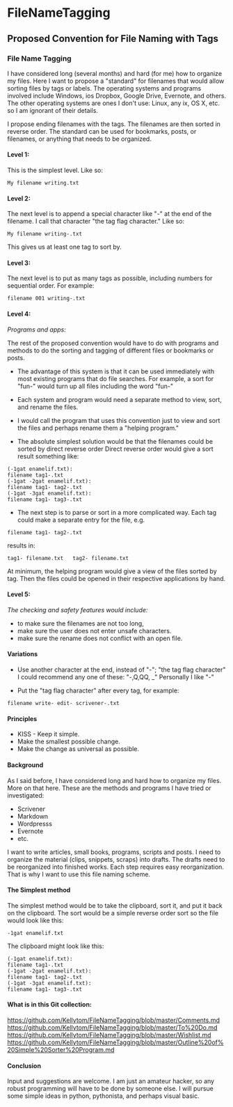 FileNameTagging
===============


## Proposed Convention for File Naming with Tags
### File Name Tagging

I have considered long (several months) and hard (for me) how to organize my files. Here I want to propose a "standard" for filenames that would allow sorting files by tags or labels. The operating systems and programs involved include Windows, ios Dropbox, Google Drive, Evernote, and others. The other operating systems are ones I don't use: Linux, any ix, OS X, etc. so I am ignorant of their details.

I propose ending filenames with the tags. The filenames are then sorted in reverse order. The standard can be used for bookmarks, posts, or filenames, or anything that needs to be organized.

#### Level 1:

This is the simplest level. Like so:

`My filename writing.txt`

#### Level 2:

The next level is to append a special character like "-" at the end of the filename. I call that character "the tag flag character." Like so:

`My filename writing-.txt`

This gives us at least one tag to sort by.

#### Level 3:

The next level is to put as many tags as possible, including numbers for sequential order. For example:

`filename 001 writing-.txt`

#### Level 4:

*Programs and apps:*

The rest of the proposed convention would have to do with programs and methods to do the sorting and tagging of different files or bookmarks or posts. 

- The advantage of this system is that it can be used immediately with most existing programs that do file searches. For example, a sort for "fun-" would turn up all files including the word "fun-"

- Each system and program would need a separate method to view, sort, and rename the files.

- I would call the program that uses this convention just to view and sort the files and perhaps rename them a "helping program."

- The absolute simplest solution would be that the filenames could be sorted by direct reverse order Direct reverse order would give a sort result something like:

`(-1gat enamelif.txt):`  
`filename tag1-.txt`    
`(-1gat -2gat enamelif.txt):`  
`filename tag1- tag2-.txt`  
`(-1gat -3gat enamelif.txt):`  
`filename tag1- tag3-.txt`


- The next step is to parse or sort in a more complicated way. Each tag could make a separate entry for the file, e.g.

`filename tag1- tag2-.txt`

results in:

`tag1- filename.txt  
tag2- filename.txt`

At minimum, the helping program would give a view of the files sorted by tag. Then the files could be opened in their respective applications by hand.

#### Level 5:

*The checking and safety features would include:* 

- to make sure the filenames are not too long,
- make sure the user does not enter unsafe characters.
- make sure the rename does not conflict with an open file.

#### Variations

- Use another character at the end, instead of "-"; "the tag flag character" I could recommend any one of these: "-,Q,QQ, _" Personally I like "-"

- Put the "tag flag character" after every tag, for example:

`filename write- edit- scrivener-.txt`


#### Principles

- KISS - Keep it simple. 
- Make the smallest possible change.
- Make the change as  universal as possible.

#### Background

As I said before, I have considered long  and hard how to organize my files. More on that here. These are the methods and programs I have tried or investigated:

- Scrivener
- Markdown
- Wordpresss
- Evernote
- etc.

I want to write articles, small books, programs, scripts and posts. I need to organize the material (clips, snippets, scraps) into drafts. The drafts need to be reorganized into finished works. Each step requires easy reorganization. That is why I want to use this file naming scheme.

#### The Simplest method

The simplest method would be to take the clipboard, sort it, and put it back on the clipboard. The sort would be a simple reverse order sort so the file would look like this:

`-1gat enamelif.txt` 

The clipboard might look like this:

`(-1gat enamelif.txt):`  
`filename tag1-.txt`    
`(-1gat -2gat enamelif.txt):`  
`filename tag1- tag2-.txt`  
`(-1gat -3gat enamelif.txt):`  
`filename tag1- tag3-.txt`

#### What is in this Git collection:

https://github.com/Kellytom/FileNameTagging/blob/master/Comments.md
https://github.com/Kellytom/FileNameTagging/blob/master/To%20Do.md
https://github.com/Kellytom/FileNameTagging/blob/master/Wishlist.md
https://github.com/Kellytom/FileNameTagging/blob/master/Outline%20of%20Simple%20Sorter%20Program.md

#### Conclusion

Input and suggestions are welcome. I am just an amateur hacker, so any robust programming will have to be done by someone else. I will pursue some simple ideas in python, pythonista, and perhaps visual basic.
